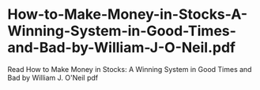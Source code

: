 # How-to-Make-Money-in-Stocks-A-Winning-System-in-Good-Times-and-Bad-by-William-J-O-Neil.pdf
Read How to Make Money in Stocks: A Winning System in Good Times and Bad by William J. O'Neil pdf
